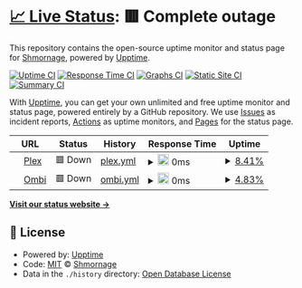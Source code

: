 # [📈 Live Status](https://status.prokop.me): <!--live status--> **🟥 Complete outage**

This repository contains the open-source uptime monitor and status page for [Shmornage](https://status.prokop.me), powered by [Upptime](https://github.com/upptime/upptime).

[![Uptime CI](https://github.com/Shmornage/upptime/workflows/Uptime%20CI/badge.svg)](https://github.com/Shmornage/upptime/actions?query=workflow%3A%22Uptime+CI%22)
[![Response Time CI](https://github.com/Shmornage/upptime/workflows/Response%20Time%20CI/badge.svg)](https://github.com/Shmornage/upptime/actions?query=workflow%3A%22Response+Time+CI%22)
[![Graphs CI](https://github.com/Shmornage/upptime/workflows/Graphs%20CI/badge.svg)](https://github.com/Shmornage/upptime/actions?query=workflow%3A%22Graphs+CI%22)
[![Static Site CI](https://github.com/Shmornage/upptime/workflows/Static%20Site%20CI/badge.svg)](https://github.com/Shmornage/upptime/actions?query=workflow%3A%22Static+Site+CI%22)
[![Summary CI](https://github.com/Shmornage/upptime/workflows/Summary%20CI/badge.svg)](https://github.com/Shmornage/upptime/actions?query=workflow%3A%22Summary+CI%22)

With [Upptime](https://upptime.js.org), you can get your own unlimited and free uptime monitor and status page, powered entirely by a GitHub repository. We use [Issues](https://github.com/Shmornage/upptime/issues) as incident reports, [Actions](https://github.com/Shmornage/upptime/actions) as uptime monitors, and [Pages](https://status.prokop.me) for the status page.

<!--start: status pages-->
<!-- This summary is generated by Upptime (https://github.com/upptime/upptime) -->
<!-- Do not edit this manually, your changes will be overwritten -->
<!-- prettier-ignore -->
| URL | Status | History | Response Time | Uptime |
| --- | ------ | ------- | ------------- | ------ |
| <img alt="" src="https://favicons.githubusercontent.com/simi.prokop.me" height="13"> [Plex](https://simi.prokop.me:32400) | 🟥 Down | [plex.yml](https://github.com/Shmorange/upptime/commits/HEAD/history/plex.yml) | <details><summary><img alt="Response time graph" src="./graphs/plex/response-time-week.png" height="20"> 0ms</summary><br><a href="https://status.prokop.me/history/plex"><img alt="Response time 0" src="https://img.shields.io/endpoint?url=https%3A%2F%2Fraw.githubusercontent.com%2FShmorange%2Fupptime%2FHEAD%2Fapi%2Fplex%2Fresponse-time.json"></a><br><a href="https://status.prokop.me/history/plex"><img alt="24-hour response time 0" src="https://img.shields.io/endpoint?url=https%3A%2F%2Fraw.githubusercontent.com%2FShmorange%2Fupptime%2FHEAD%2Fapi%2Fplex%2Fresponse-time-day.json"></a><br><a href="https://status.prokop.me/history/plex"><img alt="7-day response time 0" src="https://img.shields.io/endpoint?url=https%3A%2F%2Fraw.githubusercontent.com%2FShmorange%2Fupptime%2FHEAD%2Fapi%2Fplex%2Fresponse-time-week.json"></a><br><a href="https://status.prokop.me/history/plex"><img alt="30-day response time 0" src="https://img.shields.io/endpoint?url=https%3A%2F%2Fraw.githubusercontent.com%2FShmorange%2Fupptime%2FHEAD%2Fapi%2Fplex%2Fresponse-time-month.json"></a><br><a href="https://status.prokop.me/history/plex"><img alt="1-year response time 0" src="https://img.shields.io/endpoint?url=https%3A%2F%2Fraw.githubusercontent.com%2FShmorange%2Fupptime%2FHEAD%2Fapi%2Fplex%2Fresponse-time-year.json"></a></details> | <details><summary><a href="https://status.prokop.me/history/plex">8.41%</a></summary><a href="https://status.prokop.me/history/plex"><img alt="All-time uptime 8.41%" src="https://img.shields.io/endpoint?url=https%3A%2F%2Fraw.githubusercontent.com%2FShmorange%2Fupptime%2FHEAD%2Fapi%2Fplex%2Fuptime.json"></a><br><a href="https://status.prokop.me/history/plex"><img alt="24-hour uptime 8.41%" src="https://img.shields.io/endpoint?url=https%3A%2F%2Fraw.githubusercontent.com%2FShmorange%2Fupptime%2FHEAD%2Fapi%2Fplex%2Fuptime-day.json"></a><br><a href="https://status.prokop.me/history/plex"><img alt="7-day uptime 8.41%" src="https://img.shields.io/endpoint?url=https%3A%2F%2Fraw.githubusercontent.com%2FShmorange%2Fupptime%2FHEAD%2Fapi%2Fplex%2Fuptime-week.json"></a><br><a href="https://status.prokop.me/history/plex"><img alt="30-day uptime 8.41%" src="https://img.shields.io/endpoint?url=https%3A%2F%2Fraw.githubusercontent.com%2FShmorange%2Fupptime%2FHEAD%2Fapi%2Fplex%2Fuptime-month.json"></a><br><a href="https://status.prokop.me/history/plex"><img alt="1-year uptime 8.41%" src="https://img.shields.io/endpoint?url=https%3A%2F%2Fraw.githubusercontent.com%2FShmorange%2Fupptime%2FHEAD%2Fapi%2Fplex%2Fuptime-year.json"></a></details>
| <img alt="" src="https://favicons.githubusercontent.com/ombi.prokop.me" height="13"> [Ombi](https://ombi.prokop.me/ombi/) | 🟥 Down | [ombi.yml](https://github.com/Shmorange/upptime/commits/HEAD/history/ombi.yml) | <details><summary><img alt="Response time graph" src="./graphs/ombi/response-time-week.png" height="20"> 0ms</summary><br><a href="https://status.prokop.me/history/ombi"><img alt="Response time 0" src="https://img.shields.io/endpoint?url=https%3A%2F%2Fraw.githubusercontent.com%2FShmorange%2Fupptime%2FHEAD%2Fapi%2Fombi%2Fresponse-time.json"></a><br><a href="https://status.prokop.me/history/ombi"><img alt="24-hour response time 0" src="https://img.shields.io/endpoint?url=https%3A%2F%2Fraw.githubusercontent.com%2FShmorange%2Fupptime%2FHEAD%2Fapi%2Fombi%2Fresponse-time-day.json"></a><br><a href="https://status.prokop.me/history/ombi"><img alt="7-day response time 0" src="https://img.shields.io/endpoint?url=https%3A%2F%2Fraw.githubusercontent.com%2FShmorange%2Fupptime%2FHEAD%2Fapi%2Fombi%2Fresponse-time-week.json"></a><br><a href="https://status.prokop.me/history/ombi"><img alt="30-day response time 0" src="https://img.shields.io/endpoint?url=https%3A%2F%2Fraw.githubusercontent.com%2FShmorange%2Fupptime%2FHEAD%2Fapi%2Fombi%2Fresponse-time-month.json"></a><br><a href="https://status.prokop.me/history/ombi"><img alt="1-year response time 0" src="https://img.shields.io/endpoint?url=https%3A%2F%2Fraw.githubusercontent.com%2FShmorange%2Fupptime%2FHEAD%2Fapi%2Fombi%2Fresponse-time-year.json"></a></details> | <details><summary><a href="https://status.prokop.me/history/ombi">4.83%</a></summary><a href="https://status.prokop.me/history/ombi"><img alt="All-time uptime 4.83%" src="https://img.shields.io/endpoint?url=https%3A%2F%2Fraw.githubusercontent.com%2FShmorange%2Fupptime%2FHEAD%2Fapi%2Fombi%2Fuptime.json"></a><br><a href="https://status.prokop.me/history/ombi"><img alt="24-hour uptime 4.83%" src="https://img.shields.io/endpoint?url=https%3A%2F%2Fraw.githubusercontent.com%2FShmorange%2Fupptime%2FHEAD%2Fapi%2Fombi%2Fuptime-day.json"></a><br><a href="https://status.prokop.me/history/ombi"><img alt="7-day uptime 4.83%" src="https://img.shields.io/endpoint?url=https%3A%2F%2Fraw.githubusercontent.com%2FShmorange%2Fupptime%2FHEAD%2Fapi%2Fombi%2Fuptime-week.json"></a><br><a href="https://status.prokop.me/history/ombi"><img alt="30-day uptime 4.83%" src="https://img.shields.io/endpoint?url=https%3A%2F%2Fraw.githubusercontent.com%2FShmorange%2Fupptime%2FHEAD%2Fapi%2Fombi%2Fuptime-month.json"></a><br><a href="https://status.prokop.me/history/ombi"><img alt="1-year uptime 4.83%" src="https://img.shields.io/endpoint?url=https%3A%2F%2Fraw.githubusercontent.com%2FShmorange%2Fupptime%2FHEAD%2Fapi%2Fombi%2Fuptime-year.json"></a></details>

<!--end: status pages-->

[**Visit our status website →**](https://status.prokop.me)

## 📄 License

- Powered by: [Upptime](https://github.com/upptime/upptime)
- Code: [MIT](./LICENSE) © [Shmornage](https://status.prokop.me)
- Data in the `./history` directory: [Open Database License](https://opendatacommons.org/licenses/odbl/1-0/)

